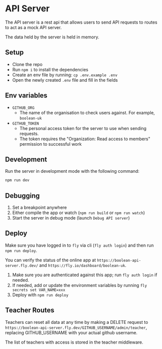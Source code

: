 # API Server

The API server is a rest api that allows users to send API requests to routes to act as a mock API server.

The data held by the server is held in memory.

## Setup

- Clone the repo
- Run `npm i` to install the dependencies
- Create an env file by running: `cp .env.example .env`
- Open the newly created `.env` file and fill in the fields

## Env variables

- `GITHUB_ORG`
  - The name of the organisation to check users against. For example, `boolean-uk`
- `GITHUB_TOKEN`
  - The personal access token for the server to use when sending requests.
  - The token requires the "Organization: Read access to members" permission to successful work

## Development

Run the server in development mode with the following command:

```bash
npm run dev
```

## Debugging

1. Set a breakpoint anywhere
2. Either compile the app or watch (`npm run build` or `npm run watch`)
3. Start the server in debug mode (launch `Debug API server`)

## Deploy

Make sure you have logged in to `fly` via cli (`fly auth login`) and then run `npm run deploy`.

You can verify the status of the online app at `https://boolean-api-server.fly.dev/` and `https://fly.io/dashboard/boolean-uk`.

1. Make sure you are authenticated against this app; run `fly auth login` if needed.
2. If needed, add or update the environment variables by running `fly secrets set VAR_NAME=xxx`
3. Deploy with `npm run deploy`

## Teacher Routes

Teachers can reset all data at any time by making a DELETE request to `https://boolean-api-server.fly.dev/GITHUB_USERNAME/admin/teacher`, replacing GITHUB_USERNAME with your actual github username.

The list of teachers with access is stored in the teacher middleware.

